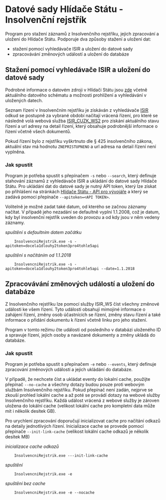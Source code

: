 # Datové sady Hlídače Státu - Insolvenční rejstřík

Program pro stažení záznamů z Insolvenčního rejstříku, jejich zpracování a uložení do Hlídače Státu. Podporuje dva způsoby stažení a uložení dat:
* stažení pomocí vyhledávače ISIR a uložení do datové sady
* zpracovávání změnových událostí a uložení do databáze

## Stažení pomocí vyhledávače ISIR a uložení do datové sady

Podrobné informace o datovém zdroji v Hlídači Státu jsou [zde](https://www.hlidacstatu.cz/data/Index/insolvencni-rejstrik) včetně aktuálního datového schématu a možnosti prohlížení a vyhledávání v uložených datech.

Seznam řízení v Insolvenčním rejstříku je získáván z vyhledávače [ISIR](https://isir.justice.cz/isir/common/index.do) odkud se postupně za vybrané období načítají vrácená řízení, pro které se následně volá webová služba [ISIR_CUZK_WS2](https://isir.justice.cz/isir/common/stat.do?kodStranky=SLEDOVANIWS) pro získání aktuálního stavu řízení a url adresy na detail řízení, který obsahuje podrobnější informace o řízení včetně všech dokumentů.

Pokud řízení bylo z rejstříku vyškrtnuto dle § 425 insolvenčního zákona, aktuální stav má hodnotu `ZNEPRISTUPNENO` a url adresa na detail řízení není vyplněna.

### Jak spustit

Program je potřeba spustit s přepínačem `-s` nebo `--search`, který definuje stahování záznamů z vyhledávače ISIR a ukládání do datové sady Hlídače Státu. Pro ukládání dat do datové sady je nutný API token, který lze získat po přihlášení na stránkách [Hlídače Státu - API pro vývojáře](https://www.hlidacstatu.cz/api/v1/Index) a který se zadává pomocí přepínače `--apitoken=<API TOKEN>`.

Volitelně je možné zadat také datum, od kterého se začnou záznamy načítat. V případě jeho nezadání se defaultně vyplní 1.1.2008, což je datum, kdy byl insolvenční rejstřík uveden do provozu a od kdy jsou v něm vedeny záznamy.

_spuštění s defaultním datem začátku_
```
    InsolvencniRejstrik.exe -s -apitoken=docela1dlouhy2token3pro4tohle5api
```

_spuštění s načítáním od 1.1.2018_
```
    InsolvencniRejstrik.exe -s -apitoken=docela1dlouhy2token3pro4tohle5api --date=1.1.2018
```


## Zpracovávání změnových událostí a uložení do databáze

Z Insolvenčního rejstříku lze pomocí služby ISIR_WS číst všechny změnové události ke všem řízení. Tyto události obsahují mimojiné informace o zahájení řízení, změny osob účastnících se řízení, změny stavu řízení a také informace o přidání dokumentu k řízení včetně linku pro jeho stažení.

Program v tomto režimu čte události od posledního v databázi uloženého ID a spravuje řízení, jejich osoby a navázané dokumenty a změny ukládá do databáze.

### Jak spustit

Program je potřeba spustit s přepínačem `-e` nebo `--events`, který definuje zpracování změnových událostí a jejich ukládání do databáze.

V případě, že nechcete číst a ukládat eventy do lokalní cache, použijte přepínač `--no-cache` a všechny dotazy budou pouze proti webovým službám Insolvenčního rejstříku. Pokud přepínač není zadán, nejprve se zkouší prohled lokální cache a až poté se provádí dotazy na webové služby Insolvenčního rejstříku. Každá událost vrácená z webové služby je zároven uložena do lokální cache (velikost lokální cache pro kompletní data může mít i několik desítek GB).

Pro urychlení zpracování doporučují inicializovat cache pro načítání odkazů na detaily jednotlivých řízení. Inicializace cache se provede pomocí přepínače `--init-link-cache` (velikost lokální cache odkazů je několik desítek MB)

_inicializace cache odkazů_
```
    InsolvencniRejstrik.exe ---init-link-cache
```

_spuštění_
```
    InsolvencniRejstrik.exe -e
```

_spuštění bez cache_
```
    InsolvencniRejstrik.exe -e --nocache
```

